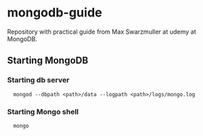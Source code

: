 # mongodb-guide
Repository with practical guide from Max Swarzmuller at udemy at MongoDB.

## Starting MongoDB
### Starting db server
```
  mongod --dbpath <path>/data --logpath <path>/logs/mongo.log
```

### Starting Mongo shell

```
  mongo
```
